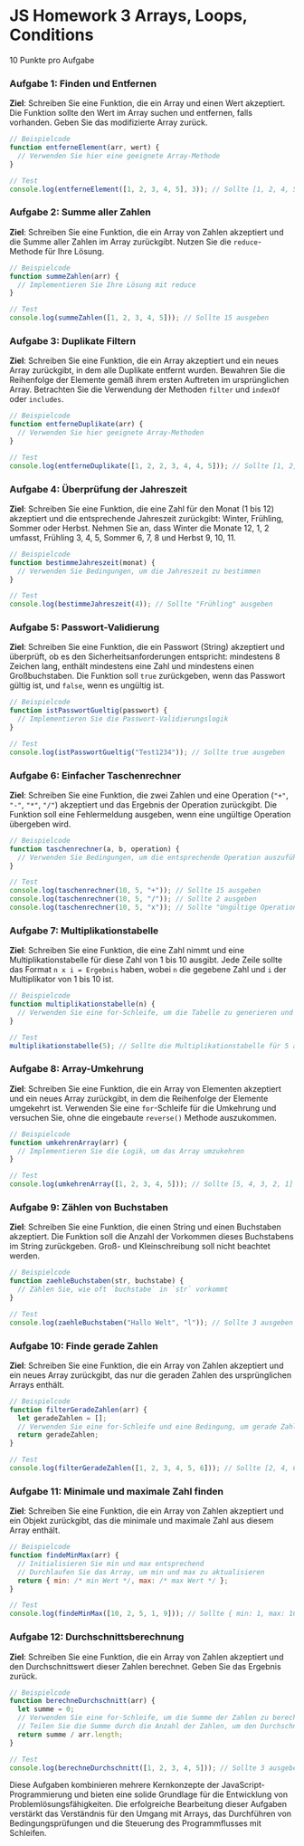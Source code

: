 # JS Homework 3 Arrays, Loops, Conditions

10 Punkte pro Aufgabe

### Aufgabe 1: Finden und Entfernen

**Ziel**: Schreiben Sie eine Funktion, die ein Array und einen Wert akzeptiert. Die Funktion sollte den Wert im Array suchen und entfernen, falls vorhanden. Geben Sie das modifizierte Array zurück.

```jsx
// Beispielcode
function entferneElement(arr, wert) {
  // Verwenden Sie hier eine geeignete Array-Methode
}

// Test
console.log(entferneElement([1, 2, 3, 4, 5], 3)); // Sollte [1, 2, 4, 5] ausgeben

```

### Aufgabe 2: Summe aller Zahlen

**Ziel**: Schreiben Sie eine Funktion, die ein Array von Zahlen akzeptiert und die Summe aller Zahlen im Array zurückgibt. Nutzen Sie die `reduce`-Methode für Ihre Lösung.

```jsx
// Beispielcode
function summeZahlen(arr) {
  // Implementieren Sie Ihre Lösung mit reduce
}

// Test
console.log(summeZahlen([1, 2, 3, 4, 5])); // Sollte 15 ausgeben

```

### Aufgabe 3: Duplikate Filtern

**Ziel**: Schreiben Sie eine Funktion, die ein Array akzeptiert und ein neues Array zurückgibt, in dem alle Duplikate entfernt wurden. Bewahren Sie die Reihenfolge der Elemente gemäß ihrem ersten Auftreten im ursprünglichen Array. Betrachten Sie die Verwendung der Methoden `filter` und `indexOf` oder `includes`.

```jsx
// Beispielcode
function entferneDuplikate(arr) {
  // Verwenden Sie hier geeignete Array-Methoden
}

// Test
console.log(entferneDuplikate([1, 2, 2, 3, 4, 4, 5])); // Sollte [1, 2, 3, 4, 5] ausgeben

```

### Aufgabe 4: Überprüfung der Jahreszeit

**Ziel**: Schreiben Sie eine Funktion, die eine Zahl für den Monat (1 bis 12) akzeptiert und die entsprechende Jahreszeit zurückgibt: Winter, Frühling, Sommer oder Herbst. Nehmen Sie an, dass Winter die Monate 12, 1, 2 umfasst, Frühling 3, 4, 5, Sommer 6, 7, 8 und Herbst 9, 10, 11.

```jsx
// Beispielcode
function bestimmeJahreszeit(monat) {
  // Verwenden Sie Bedingungen, um die Jahreszeit zu bestimmen
}

// Test
console.log(bestimmeJahreszeit(4)); // Sollte "Frühling" ausgeben

```

### Aufgabe 5: Passwort-Validierung

**Ziel**: Schreiben Sie eine Funktion, die ein Passwort (String) akzeptiert und überprüft, ob es den Sicherheitsanforderungen entspricht: mindestens 8 Zeichen lang, enthält mindestens eine Zahl und mindestens einen Großbuchstaben. Die Funktion soll `true` zurückgeben, wenn das Passwort gültig ist, und `false`, wenn es ungültig ist.

```jsx
// Beispielcode
function istPasswortGueltig(passwort) {
  // Implementieren Sie die Passwort-Validierungslogik
}

// Test
console.log(istPasswortGueltig("Test1234")); // Sollte true ausgeben

```

### Aufgabe 6: Einfacher Taschenrechner

**Ziel**: Schreiben Sie eine Funktion, die zwei Zahlen und eine Operation (`"+"`, `"-"`, `"*"`, `"/"`) akzeptiert und das Ergebnis der Operation zurückgibt. Die Funktion soll eine Fehlermeldung ausgeben, wenn eine ungültige Operation übergeben wird.

```jsx
// Beispielcode
function taschenrechner(a, b, operation) {
  // Verwenden Sie Bedingungen, um die entsprechende Operation auszuführen
}

// Test
console.log(taschenrechner(10, 5, "+")); // Sollte 15 ausgeben
console.log(taschenrechner(10, 5, "/")); // Sollte 2 ausgeben
console.log(taschenrechner(10, 5, "x")); // Sollte "Ungültige Operation" ausgeben

```

### Aufgabe 7: Multiplikationstabelle

**Ziel**: Schreiben Sie eine Funktion, die eine Zahl nimmt und eine Multiplikationstabelle für diese Zahl von 1 bis 10 ausgibt. Jede Zeile sollte das Format `n x i = Ergebnis` haben, wobei `n` die gegebene Zahl und `i` der Multiplikator von 1 bis 10 ist.

```jsx
// Beispielcode
function multiplikationstabelle(n) {
  // Verwenden Sie eine for-Schleife, um die Tabelle zu generieren und auszugeben
}

// Test
multiplikationstabelle(5); // Sollte die Multiplikationstabelle für 5 ausgeben

```

### Aufgabe 8: Array-Umkehrung

**Ziel**: Schreiben Sie eine Funktion, die ein Array von Elementen akzeptiert und ein neues Array zurückgibt, in dem die Reihenfolge der Elemente umgekehrt ist. Verwenden Sie eine `for`-Schleife für die Umkehrung und versuchen Sie, ohne die eingebaute `reverse()` Methode auszukommen.

```jsx
// Beispielcode
function umkehrenArray(arr) {
  // Implementieren Sie die Logik, um das Array umzukehren
}

// Test
console.log(umkehrenArray([1, 2, 3, 4, 5])); // Sollte [5, 4, 3, 2, 1] ausgeben

```

### Aufgabe 9: Zählen von Buchstaben

**Ziel**: Schreiben Sie eine Funktion, die einen String und einen Buchstaben akzeptiert. Die Funktion soll die Anzahl der Vorkommen dieses Buchstabens im String zurückgeben. Groß- und Kleinschreibung soll nicht beachtet werden.

```jsx
// Beispielcode
function zaehleBuchstaben(str, buchstabe) {
  // Zählen Sie, wie oft `buchstabe` in `str` vorkommt
}

// Test
console.log(zaehleBuchstaben("Hallo Welt", "l")); // Sollte 3 ausgeben

```

### Aufgabe 10: Finde gerade Zahlen

**Ziel**: Schreiben Sie eine Funktion, die ein Array von Zahlen akzeptiert und ein neues Array zurückgibt, das nur die geraden Zahlen des ursprünglichen Arrays enthält.

```jsx
// Beispielcode
function filterGeradeZahlen(arr) {
  let geradeZahlen = [];
  // Verwenden Sie eine for-Schleife und eine Bedingung, um gerade Zahlen zu filtern
  return geradeZahlen;
}

// Test
console.log(filterGeradeZahlen([1, 2, 3, 4, 5, 6])); // Sollte [2, 4, 6] ausgeben

```

### Aufgabe 11: Minimale und maximale Zahl finden

**Ziel**: Schreiben Sie eine Funktion, die ein Array von Zahlen akzeptiert und ein Objekt zurückgibt, das die minimale und maximale Zahl aus diesem Array enthält.

```jsx
// Beispielcode
function findeMinMax(arr) {
  // Initialisieren Sie min und max entsprechend
  // Durchlaufen Sie das Array, um min und max zu aktualisieren
  return { min: /* min Wert */, max: /* max Wert */ };
}

// Test
console.log(findeMinMax([10, 2, 5, 1, 9])); // Sollte { min: 1, max: 10 } ausgeben

```

### Aufgabe 12: Durchschnittsberechnung

**Ziel**: Schreiben Sie eine Funktion, die ein Array von Zahlen akzeptiert und den Durchschnittswert dieser Zahlen berechnet. Geben Sie das Ergebnis zurück.

```jsx
// Beispielcode
function berechneDurchschnitt(arr) {
  let summe = 0;
  // Verwenden Sie eine for-Schleife, um die Summe der Zahlen zu berechnen
  // Teilen Sie die Summe durch die Anzahl der Zahlen, um den Durchschnitt zu erhalten
  return summe / arr.length;
}

// Test
console.log(berechneDurchschnitt([1, 2, 3, 4, 5])); // Sollte 3 ausgeben

```

Diese Aufgaben kombinieren mehrere Kernkonzepte der JavaScript-Programmierung und bieten eine solide Grundlage für die Entwicklung von Problemlösungsfähigkeiten. Die erfolgreiche Bearbeitung dieser Aufgaben verstärkt das Verständnis für den Umgang mit Arrays, das Durchführen von Bedingungsprüfungen und die Steuerung des Programmflusses mit Schleifen.